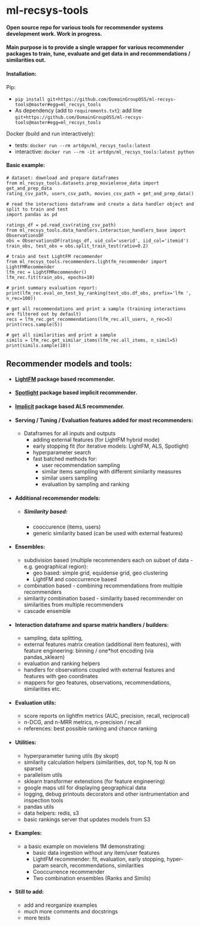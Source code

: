 # ml-recsys-tools

#### Open source repo for various tools for recommender systems development work. Work in progress.

#### Main purpose is to provide a single wrapper for various recommender packages to train, tune, evaluate and get data in and recommendations / similarities out.

#### Installation:

Pip: 
* `pip install git+https://github.com/DomainGroupOSS/ml-recsys-tools@master#egg=ml_recsys_tools` 
* As dependency (add to `requirements.txt`): add line `git+https://github.com/DomainGroupOSS/ml-recsys-tools@master#egg=ml_recsys_tools`

Docker (build and run interactively):
* tests: `docker run --rm artdgn/ml_recsys_tools:latest`
* interactive: `docker run --rm -it artdgn/ml_recsys_tools:latest python`
  

#### Basic example:
    # dataset: download and prepare dataframes
    from ml_recsys_tools.datasets.prep_movielense_data import get_and_prep_data
    rating_csv_path, users_csv_path, movies_csv_path = get_and_prep_data()
    
    # read the interactions dataframe and create a data handler object and  split to train and test
    import pandas as pd
    
    ratings_df = pd.read_csv(rating_csv_path)
    from ml_recsys_tools.data_handlers.interaction_handlers_base import ObservationsDF    
    obs = ObservationsDF(ratings_df, uid_col='userid', iid_col='itemid')
    train_obs, test_obs = obs.split_train_test(ratio=0.2)
    
    # train and test LightFM recommender
    from ml_recsys_tools.recommenders.lightfm_recommender import LightFMRecommender    
    lfm_rec = LightFMRecommender()
    lfm_rec.fit(train_obs, epochs=10)
    
    # print summary evaluation report:
    print(lfm_rec.eval_on_test_by_ranking(test_obs.df_obs, prefix='lfm ', n_rec=100))
    
    # get all recommendations and print a sample (training interactions are filtered out by default)
    recs = lfm_rec.get_recommendations(lfm_rec.all_users, n_rec=5)
    print(recs.sample(5))
    
    # get all similarities and print a sample
    simils = lfm_rec.get_similar_items(lfm_rec.all_items, n_simil=5)
    print(simils.sample(10))


## Recommender models and tools:

* #### [LightFM](https://github.com/lyst/lightfm) package based recommender.
* #### [Spotlight](https://github.com/maciejkula/spotlight) package based implicit recommender.
* #### [Implicit](https://github.com/benfred/implicit) package based ALS recommender.
* #### Serving / Tuning / Evaluation features added for most recommenders:
    * Dataframes for all inputs and outputs
        * adding external features (for LightFM hybrid mode)
        * early stopping fit (for iterative models: LightFM, ALS, Spotlight)
        * hyperparameter search
        * fast batched methods for:
            * user recommendation sampling
            * similar items samplilng with different similarity measures
            * similar users sampling
            * evaluation by sampling and ranking      
                  
* #### Additional recommender models:
    * ##### Similarity based:
        * cooccurence (items, users)
        * generic similarity based (can be used with external features)  
              
* #### Ensembles:
    * subdivision based (multiple recommenders each on subset of data - e.g. geographical region):
        * geo based: simple grid, equidense grid, geo clustering
        * LightFM and cooccurrence based
    * combination based - combining recommendations from multiple recommenders
    * similarity combination based - similarity based recommender on similarities from multiple recommenders
    * cascade ensemble 
           
* #### Interaction dataframe and sparse matrix handlers / builders:
    * sampling, data splitting,
    * external features matrix creation (additional item features),
        with feature engineering: binning / one*hot encoding (via pandas_sklearn)
    * evaluation and ranking helpers
    * handlers for observations coupled with external features and features with geo coordinates
    * mappers for geo features, observations, recommendations, similarities etc.
        
* #### Evaluation utils:
    * score reports on lightfm metrics (AUC, precision, recall, reciprocal)
    * n-DCG, and n-MRR metrics, n-precision / recall
    * references: best possible ranking and chance ranking

* #### Utilities:
    * hyperparameter tuning utils (by skopt)
    * similarity calculation helpers (similarities, dot, top N, top N on sparse)
    * parallelism utils
    * sklearn transformer extenstions (for feature engineering)
    * google maps util for displaying geographical data
    * logging, debug printouts decorators and other isntrumentation and inspection tools
    * pandas utils
    * data helpers: redis, s3    
    * basic rankings server that updates models from S3 
 

* #### Examples:
    * a basic example on movielens 1M demonstrating:
        * basic data ingestion without any item/user features
        * LightFM recommender:
            fit, evaluation, early stopping,
            hyper-param search, recommendations, similarities
        * Cooccurrence recommender
        * Two combination ensembles (Ranks and Simils)

* #### Still to add:
    * add and reorganize examples 
    * much more comments and docstrings
    * more tests

